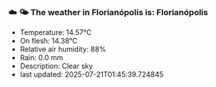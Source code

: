 ### ☁️ 🌤️  The weather in Florianópolis is: Florianópolis

- Temperature: 14.57°C
- On flesh: 14.38°C
- Relative air humidity: 88%
- Rain: 0.0 mm
- Description: Clear sky
- last updated: 2025-07-21T01:45:39.724845

